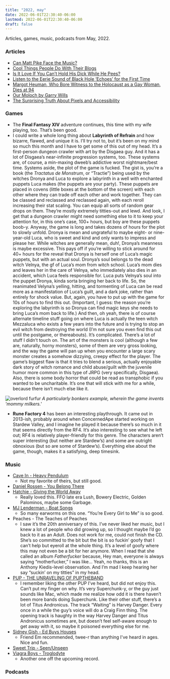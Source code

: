 ```yaml
---
title: "2022, may"
date: 2022-06-01T22:30:40-06:00
lastmod: 2022-06-01T22:30:40-06:00
draft: false
---
```


Articles, games, music, podcasts from May, 2022.

<!--more-->

### Articles
* [Can Matt Pike Face the Music?](https://www.npr.org/2022/05/19/1080581581/can-matt-pike-face-the-music "")
* [Cool Things People Do With Their Blogs](https://brainbaking.com/post/2022/04/cool-things-people-do-with-their-blogs/)
* [Is It Love If You Can’t Hold His Dick While He Pees?](https://melmagazine.com/en-us/story/hold-his-dick-while-he-pees-meme)
* [Listen to the Eerie Sound of Black Hole ‘Echoes’ for the First Time](https://www.vice.com/en/article/wxdmqn/listen-to-the-eerie-sound-of-black-hole-echoes-for-the-first-time "")
* [Margot Heuman, Who Bore Witness to the Holocaust as a Gay Woman, Dies at 94](https://www.nytimes.com/2022/05/27/world/europe/margot-heuman-dead.html?searchResultPosition=13 "")
* [Our Moloch by Garry Wills](https://www.nybooks.com/daily/2012/12/15/our-moloch/ "")
* [The Surprising Truth About Pixels and Accessibility](https://www.joshwcomeau.com/css/surprising-truth-about-pixels-and-accessibility/ "")

### Games
* The **Final Fantasy XIV** adventure continues, this time with my wife playing, too. That’s been good.
* I could write a whole long thing about **Labyrinth of Refrain** and how bizarre, flawed, and unique it is. I’ll try not to, but it’s been on my mind so much this month and I have to get some of this out of my head. It’s a first-person dungeon crawler with art by the Disgaea guy. And it has a lot of Disgaea’s near-infinite progression systems, too. These systems are, of course, a min-maxing dweeb’s addictive worst nightmare/best time. Systems aside, the plot of the game is fucked. The gist is, you’re a book (the *Tractatus de Monstrum*, or “Tractie”) being used by the witches Dronya and Luca to explore a labyrinth in a well with enchanted puppets Luca makes (the puppets are your party). These puppets are placed in covens (little boxes at the bottom of the screen) with each other where they can trade off each other and work together. They can be classed and reclassed and reclassed again, with each reroll increasing their stat scaling. You can equip all sorts of random gear drops on them. They’re mostly extremely titties-out and lewd. And look, I get that a dungeon crawler might need something else to it to keep your attention for, in this one’s case, 100+ hours, but boy are these puppets boob-y. Anyway, the game is long and takes dozens of hours for the plot to slowly unfold. Dronya is mean and ungrateful to maybe eight- or nine-year-old Luca, who is sweet and kind and only wants to impress and please her. While witches are generally mean, duh!, Dronya’s meanness is maybe excessive. This pays off if you’re willing to stick around for 40+ hours for the reveal that Dronya is herself one of Luca’s magic puppets, but with an actual soul. Dronya’s soul belongs to the dead witch Velnya, the gf of Luca’s mom from witch school. Luca’s mom dies and leaves her in the care of Velnya, who immediately also dies in an accident, which Luca feels responsible for. Luca puts Velnya’s soul into the puppet Dronya, kinda sorta bringing her back to life. So, the reanimated Velyna’s yelling, hitting, and tormenting of Luca can be read more as a manifestation of Luca’s guilt, and a dark joke, rather than entirely for shock value. But, again, you have to put up with the game for 10s of hours to find this out. (Important, I guess: the reason you’re exploring the labyrinth is so Dronya can find magic keys she needs to bring Luca’s mom back to life.) And then, oh yeah, there is of course alternate timeline stuff going on where Luca is actually the teen witch Mezzaluca who exists a few years into the future and is trying to stop an evil witch from destroying the world (I’m not sure you even find this out until the postgame, or thereabouts). It’s complicated. There’s a lot of stuff I didn’t touch on. The art of the monsters is cool (although a few are, naturally, horny monsters), some of them are very gross looking, and the way the game will pan up when you encounter a large scary monster creates a somehow dizzying, creepy effect for the player. The game’s biggest flaw is that it tries to blend a serious, actually enjoyable dark story of witch romance and child abuse/guilt with the juvenile humor more common in this type of JRPG (very specifically, Disgaea). Also, there is some body horror that could be read as transphobic if you wanted to be uncharitable. It’s one that will stick with me for a while, because there isn’t much else like it.

![overlord furfur](/imgs/2022-may/furfur.jpg)
*A particularly bonkers example, wherein the game invents 'mommy milkers.'*

* **Rune Factory 4** has been an interesting playthrough. It came out in 2013-ish, probably around when ConcernedApe started working on Stardew Valley, and I imagine he played it because there’s so much in it that seems directly from the RF4. It’s also interesting to see what he left out; RF4 is relatively player-friendly for this genre. The characters aren’t super interesting (but neither are Stardew’s) and some are outright obnoxious (but so are some of Stardew’s). Everything else about the game, though, makes it a satisfying, deep timesink.


### Music
- [Cave In - Heavy Pendulum](https://cavein.bandcamp.com/album/heavy-pendulum "")
	- Not my favorite of theirs, but still good.
- [Daniel Rossen - You Belong There](https://danielrossen.bandcamp.com/album/you-belong-there "")
- [Hatchie - Giving the World Away](https://hatchie.bandcamp.com/ "")
	- Really loved this. FFO late era Lush, Bowery Electric, Golden Palominos, maybe some Garbage.
- [MJ Lenderman - Boat Songs](https://mjlenderman.bandcamp.com/album/boat-songs "")
	- So many earworms on this one. “You’re Every Girl to Me” is so good.
- Peaches - The Teaches of Peaches
	- I saw it’s the 20th anniversary of this. I’ve never liked her music, but I knew a lot of people who did growing up, so I thought maybe I’d go back to it as an Adult. Does not work for me, could not finish the CD. She’s so committed to the bit but the bit is so fuckin’ goofy that I can’t help but eyeroll at the whole thing. It’s a level of goofy where this may not even be a bit for her anymore. When I read that she called an album *Fatherfucker* because, Hey man, everyone is always saying “motherfucker,” I was like… Yeah, no thanks, this is an Anthony Kiedis-level observation. And I’m mad I keep hearing her say “suckin’ on my titties” in my head.
- [PUP - THE UNRAVELING OF PUPTHEBAND](https://puptheband.bandcamp.com/album/the-unraveling-of-puptheband)
	- I remember liking the other PUP I’ve heard, but did not enjoy this. Can’t put my finger on why. It’s very Superchunk-y, or the guy just sounds like Mac, which made me realize how odd it is there haven’t been more bands doing Superchunk. Like their other stuff, there’s a lot of Titus Andronicus. The track “Waiting” is Harvey Danger. Every once in a while the guy’s voice will do a Craig Finn thing. The opening track is haughty in the way Harvey Danger and Titus Andronicus sometimes are, but doesn’t feel self-aware enough to get away with it, so maybe it poisoned everything else for me.
- [Sidney Gish - Ed Buys Houses](https://sidneygish.bandcamp.com/album/ed-buys-houses "")
	- Friend Em recommended, twee-r than anything I've heard in ages. Nice and fun.
- [Sweet Trip - Seen/Unseen](https://sweettrip.bandcamp.com/album/seen-unseen "")
- [Viagra Boys - Troglodyte](https://www.youtube.com/watch?v=a0s1tNzhkOM "")
	- Another one off the upcoming record. 

### Podcasts
